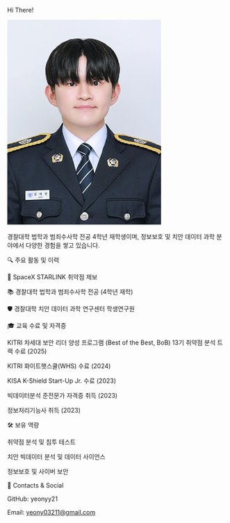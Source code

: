 Hi There!

![Profile](2025_3_profile.jpg)

경찰대학 법학과 범죄수사학 전공 4학년 재학생이며, 정보보호 및 치안 데이터 과학 분야에서 다양한 경험을 쌓고 있습니다.



🔍 주요 활동 및 이력

🚀 SpaceX STARLINK 취약점 제보

📚 경찰대학 법학과 범죄수사학 전공 (4학년 재학)

🛡️ 경찰대학 치안 데이터 과학 연구센터 학생연구원



🎓 교육 수료 및 자격증

KITRI 차세대 보안 리더 양성 프로그램 (Best of the Best, BoB) 13기 취약점 분석 트랙 수료 (2025)

KITRI 화이트햇스쿨(WHS) 수료 (2024)

KISA K-Shield Start-Up Jr. 수료 (2023)

빅데이터분석 준전문가 자격증 취득 (2023)

정보처리기능사 취득 (2023)




🛠️ 보유 역량

취약점 분석 및 침투 테스트

치안 빅데이터 분석 및 데이터 사이언스

정보보호 및 사이버 보안



📌 Contacts & Social

GitHub: yeonyy21

Email: yeony03211@gmail.com
